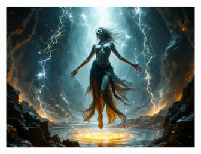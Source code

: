 ![Transformed Moira floating in the manifestation chamber, her form shifting between states as cosmic energy crackles around her. Reality fragments visible in the background, showing glimpses of other dimensions. Style: Dark fantasy meets body horror, with emphasis on transformation and cosmic power.](illustration_caption_3.jpeg)
